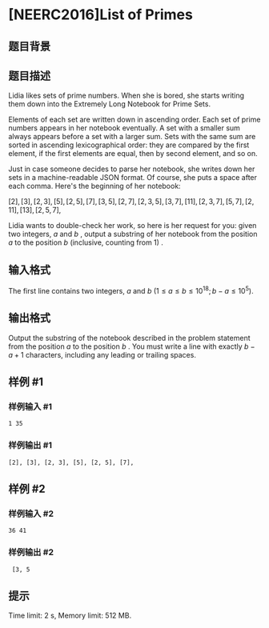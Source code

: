 # [NEERC2016]List of Primes

## 题目背景



## 题目描述

Lidia likes sets of prime numbers. When she is bored, she starts writing them down into the Extremely Long Notebook for Prime Sets.

Elements of each set are written down in ascending order. Each set of prime numbers appears in her notebook eventually. A set with a smaller sum always appears before a set with a larger sum. Sets with the same sum are sorted in ascending lexicographical order: they are compared by the first element, if the first elements are equal, then by second element, and so on.

Just in case someone decides to parse her notebook, she writes down her sets in a machine-readable JSON format. Of course, she puts a space after each comma. Here's the beginning of her notebook:

$[2], [3], [2 , 3], [5], [2 , 5], [7], [3 , 5], [2 , 7], [2 , 3 , 5], [3 , 7], [11], [2 , 3 , 7], [5 , 7], [2 , 11], [13], [2 , 5 , 7],$

Lidia wants to double-check her work, so here is her request for you: given two integers, $a$ and $b$ , output a substring of her notebook from the position $a$ to the position $b$ (inclusive, counting from $1$) .



## 输入格式



The first line contains two integers, $a$ and $b$ ($1 \le a \le b \le 10^{18}; b - a \le 10^{5}$).



## 输出格式



Output the substring of the notebook described in the problem statement from the position $a$ to the position $b$ . You must write a line with exactly $b - a + 1$ characters, including any leading or trailing spaces.



## 样例 #1

### 样例输入 #1
```
1 35
```

### 样例输出 #1

```
[2], [3], [2, 3], [5], [2, 5], [7],
```

## 样例 #2

### 样例输入 #2
```
36 41
```

### 样例输出 #2

```
 [3, 5
```

## 提示

Time limit: 2 s, Memory limit: 512 MB. 


